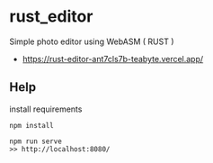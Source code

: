 # rust_editor
Simple photo editor using WebASM ( RUST )
- https://rust-editor-ant7cls7b-teabyte.vercel.app/

## Help

install requirements
```
npm install

```

```
npm run serve
>> http://localhost:8080/
```
